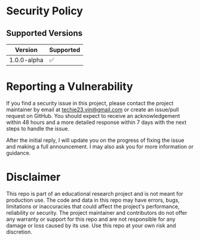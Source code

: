 # Security Policy

## Supported Versions

| Version         | Supported          |
| --------------- | ------------------ |
|   1.0.0-alpha   | :white_check_mark: |

# Reporting a Vulnerability

If you find a security issue in this project, please contact the project maintainer by email at techie23.vin@gmail.com or create an issue/pull request on GitHub. You should expect to receive an acknowledgement within 48 hours and a more detailed response within 7 days with the next steps to handle the issue.

After the initial reply, I will update you on the progress of fixing the issue and making a full announcement. I may also ask you for more information or guidance.

# Disclaimer

This repo is part of an educational research project and is not meant for production use. The code and data in this repo may have errors, bugs, limitations or inaccuracies that could affect the project's performance, reliability or security. The project maintainer and contributors do not offer any warranty or support for this repo and are not responsible for any damage or loss caused by its use. Use this repo at your own risk and discretion.
